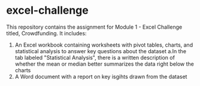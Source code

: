 # excel-challenge
This repository contains the assignment for Module 1 - Excel Challenge titled, Crowdfunding. It includes:
1. An Excel workbook containing worksheets with pivot tables, charts, and statistical analysis to answer key questions about the dataset
     a.In the tab labeled "Statistical Analysis", there is a written description of whether the mean or median better summarizes the data right below the charts
2. A Word document with a report on key isgihts drawn from the dataset
